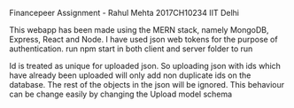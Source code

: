 Financepeer Assignment - Rahul Mehta 2017CH10234 IIT Delhi

This webapp has been made using the MERN stack, namely MongoDB, Express, React and Node. I have used json web tokens for the purpose of authentication. 
run npm start
in both client and server folder to run

Id is treated as unique for uploaded json. So uploading json with ids which have already been uploaded will only add non duplicate ids on the database. The rest of the objects in the json will be ignored. This behaviour can be change easily by changing the Upload model schema
